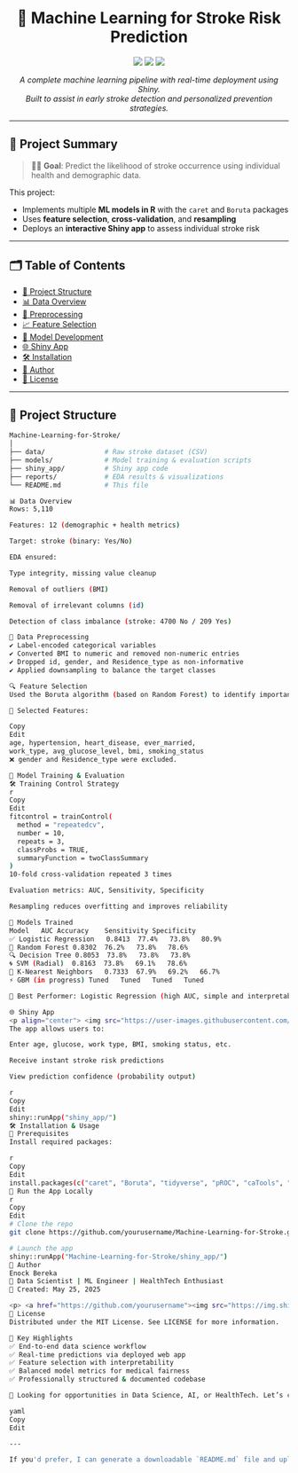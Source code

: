 <h1 align="center">🧠 Machine Learning for Stroke Risk Prediction</h1>

<p align="center">
  <img src="https://img.shields.io/badge/R-Data%20Science-blue?logo=r&style=for-the-badge" />
  <img src="https://img.shields.io/badge/Shiny-App%20Deployed-brightgreen?style=for-the-badge" />
  <img src="https://img.shields.io/badge/Machine%20Learning-HealthTech-orange?style=for-the-badge" />
</p>

<p align="center">
  <em>A complete machine learning pipeline with real-time deployment using Shiny.<br/>
  Built to assist in early stroke detection and personalized prevention strategies.</em>
</p>

---

## 🚀 Project Summary

> 🧑‍⚕️ **Goal**: Predict the likelihood of stroke occurrence using individual health and demographic data.

This project:
- Implements multiple **ML models in R** with the `caret` and `Boruta` packages
- Uses **feature selection**, **cross-validation**, and **resampling**
- Deploys an **interactive Shiny app** to assess individual stroke risk

---

## 🗂️ Table of Contents

- [📁 Project Structure](#-project-structure)
- [📊 Data Overview](#-data-overview)
- [🧹 Preprocessing](#-data-preprocessing)
- [📈 Feature Selection](#-feature-selection)
- [🧪 Model Development](#-model-training--evaluation)
- [🌐 Shiny App](#-shiny-app)
- [🛠️ Installation](#-installation--usage)
- [👤 Author](#-author)
- [📄 License](#-license)

---

## 📁 Project Structure

```bash
Machine-Learning-for-Stroke/
│
├── data/               # Raw stroke dataset (CSV)
├── models/             # Model training & evaluation scripts
├── shiny_app/          # Shiny app code
├── reports/            # EDA results & visualizations
└── README.md           # This file

📊 Data Overview
Rows: 5,110

Features: 12 (demographic + health metrics)

Target: stroke (binary: Yes/No)

EDA ensured:

Type integrity, missing value cleanup

Removal of outliers (BMI)

Removal of irrelevant columns (id)

Detection of class imbalance (stroke: 4700 No / 209 Yes)

🧹 Data Preprocessing
✔️ Label-encoded categorical variables
✔️ Converted BMI to numeric and removed non-numeric entries
✔️ Dropped id, gender, and Residence_type as non-informative
✔️ Applied downsampling to balance the target classes

🔍 Feature Selection
Used the Boruta algorithm (based on Random Forest) to identify important predictors.

🎯 Selected Features:

Copy
Edit
age, hypertension, heart_disease, ever_married,
work_type, avg_glucose_level, bmi, smoking_status
❌ gender and Residence_type were excluded.

🧪 Model Training & Evaluation
🛠️ Training Control Strategy
r
Copy
Edit
fitcontrol = trainControl(
  method = "repeatedcv",
  number = 10,
  repeats = 3,
  classProbs = TRUE,
  summaryFunction = twoClassSummary
)
10-fold cross-validation repeated 3 times

Evaluation metrics: AUC, Sensitivity, Specificity

Resampling reduces overfitting and improves reliability

🤖 Models Trained
Model	AUC	Accuracy	Sensitivity	Specificity
✅ Logistic Regression	0.8413	77.4%	73.8%	80.9%
🌳 Random Forest	0.8302	76.2%	73.8%	78.6%
🔍 Decision Tree	0.8053	73.8%	73.8%	73.8%
🌀 SVM (Radial)	0.8163	73.8%	69.1%	78.6%
🧩 K-Nearest Neighbors	0.7333	67.9%	69.2%	66.7%
⚡ GBM (in progress)	Tuned	Tuned	Tuned	Tuned

🥇 Best Performer: Logistic Regression (high AUC, simple and interpretable)

🌐 Shiny App
<p align="center"> <img src="https://user-images.githubusercontent.com/placeholder/stroke-app-ui.png" alt="Shiny App Screenshot" width="80%" /> </p>
The app allows users to:

Enter age, glucose, work type, BMI, smoking status, etc.

Receive instant stroke risk predictions

View prediction confidence (probability output)

r
Copy
Edit
shiny::runApp("shiny_app/")
🛠️ Installation & Usage
🔧 Prerequisites
Install required packages:

r
Copy
Edit
install.packages(c("caret", "Boruta", "tidyverse", "pROC", "caTools", "randomForest", "shiny"))
🚀 Run the App Locally
r
Copy
Edit
# Clone the repo
git clone https://github.com/yourusername/Machine-Learning-for-Stroke.git

# Launch the app
shiny::runApp("Machine-Learning-for-Stroke/shiny_app/")
👤 Author
Enock Bereka
📍 Data Scientist | ML Engineer | HealthTech Enthusiast
📅 Created: May 25, 2025

<p> <a href="https://github.com/yourusername"><img src="https://img.shields.io/badge/GitHub-Profile-black?logo=github&style=flat-square" /></a> <a href="https://linkedin.com/in/your-link"><img src="https://img.shields.io/badge/LinkedIn-Connect-blue?logo=linkedin&style=flat-square" /></a> </p>
📄 License
Distributed under the MIT License. See LICENSE for more information.

🌟 Key Highlights
✅ End-to-end data science workflow
✅ Real-time predictions via deployed web app
✅ Feature selection with interpretability
✅ Balanced model metrics for medical fairness
✅ Professionally structured & documented codebase

💼 Looking for opportunities in Data Science, AI, or HealthTech. Let’s connect!

yaml
Copy
Edit

---

If you'd prefer, I can generate a downloadable `README.md` file and upload it for you
